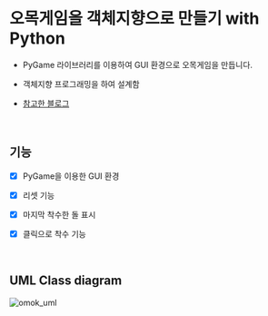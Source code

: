 # 오목게임을 객체지향으로 만들기 with Python

- PyGame 라이브러리를 이용하여 GUI 환경으로 오목게임을 만듭니다.

- 객체지향 프로그래밍을 하여 설계함

- [참고한 블로그](https://m.blog.naver.com/dnpc7848/221503651970)

<br>

## 기능

- [x] PyGame을 이용한 GUI 환경

- [x] 리셋 기능

- [x] 마지막 착수한 돌 표시

- [x] 클릭으로 착수 기능

<br>

## UML Class diagram

![omok_uml](https://user-images.githubusercontent.com/58774316/113375397-3c47e480-93aa-11eb-98e4-9b4662f0544a.jpg)
